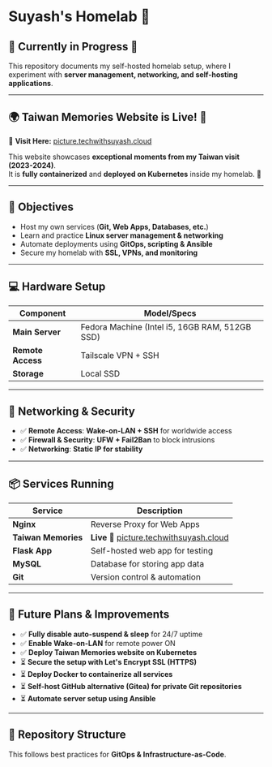 # Suyash's Homelab 🚀  

## **🚧 Currently in Progress 🚧**  
This repository documents my self-hosted homelab setup, where I experiment with **server management, networking, and self-hosting applications**.

---

## **🌍 Taiwan Memories Website is Live! 🎉**  
📸 **Visit Here:** [picture.techwithsuyash.cloud](http://picture.techwithsuyash.cloud)  

This website showcases **exceptional moments from my Taiwan visit (2023-2024)**.  
It is **fully containerized** and **deployed on Kubernetes** inside my homelab. 🚀  

---

## **🎯 Objectives**  
- Host my own services (**Git, Web Apps, Databases, etc.**)  
- Learn and practice **Linux server management & networking**  
- Automate deployments using **GitOps, scripting & Ansible**  
- Secure my homelab with **SSL, VPNs, and monitoring**  

---

## **💻 Hardware Setup**  
| Component       | Model/Specs |  
|---------------|------------|  
| **Main Server** | Fedora Machine (Intel i5, 16GB RAM, 512GB SSD) |  
| **Remote Access** | Tailscale VPN + SSH |  
| **Storage** | Local SSD |  

---

## **📡 Networking & Security**  
- ✅ **Remote Access**: **Wake-on-LAN + SSH** for worldwide access  
- ✅ **Firewall & Security**: **UFW + Fail2Ban** to block intrusions  
- ✅ **Networking**: **Static IP for stability**  

---

## **📦 Services Running**  
| Service  | Description |  
|---------|------------|  
| **Nginx** | Reverse Proxy for Web Apps |  
| **Taiwan Memories** | **Live** 📸 [picture.techwithsuyash.cloud](http://picture.techwithsuyash.cloud) |  
| **Flask App** | Self-hosted web app for testing |  
| **MySQL** | Database for storing app data |  
| **Git** | Version control & automation |  

---

## **🔧 Future Plans & Improvements**  
- ✅ **Fully disable auto-suspend & sleep** for 24/7 uptime  
- ✅ **Enable Wake-on-LAN** for remote power ON  
- ✅ **Deploy Taiwan Memories website on Kubernetes**  
- ⏳ **Secure the setup with Let's Encrypt SSL (HTTPS)**  
- ⏳ **Deploy Docker to containerize all services**  
- ⏳ **Self-host GitHub alternative (Gitea) for private Git repositories**  
- ⏳ **Automate server setup using Ansible**  

---

## **📌 Repository Structure**
This follows best practices for **GitOps & Infrastructure-as-Code**.

